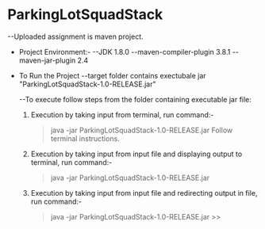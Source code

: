 # ParkingLotSquadStack
  --Uploaded assignment is maven project.

  * Project Environment:- 
    --JDK 1.8.0
    --maven-compiler-plugin 3.8.1
    --maven-jar-plugin 2.4


  * To Run the Project
    --target folder contains exectubale jar "ParkingLotSquadStack-1.0-RELEASE.jar"

    --To execute follow steps from the folder containing executable jar file:
      1. Execution by taking input from terminal, run command:-
          > java -jar ParkingLotSquadStack-1.0-RELEASE.jar
          Follow terminal instructions.

      2. Execution by taking input from input file and displaying output to terminal, run command:-
          > java -jar ParkingLotSquadStack-1.0-RELEASE.jar <input-file-path>

      3. Execution by taking input from input file and redirecting output in file, run command:-
          > java -jar ParkingLotSquadStack-1.0-RELEASE.jar <input-file-path> >> <output-file-path>
        
  
 
  
